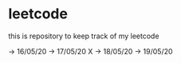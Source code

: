 # leetcode
this is repository to keep track of my leetcode 

-> 16/05/20
-> 17/05/20 X
-> 18/05/20
-> 19/05/20 

